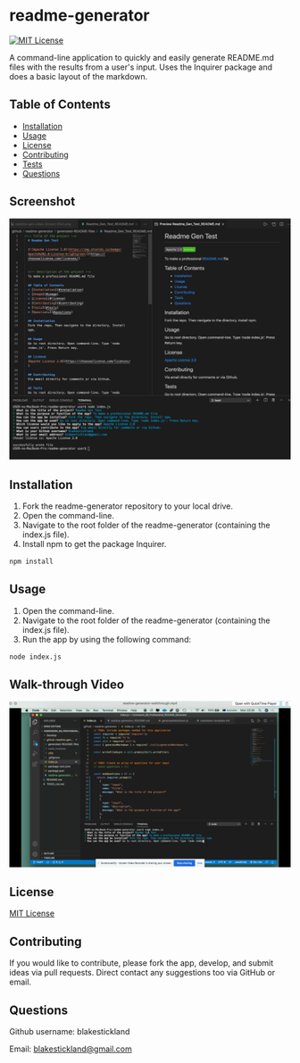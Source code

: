 <!-- Title of the project -->
  # readme-generator 

  [![MIT License](https://img.shields.io/badge/MIT-License-brightgreen)](https://choosealicense.com/licenses/)
  

  <!-- Description of the project -->
  A command-line application to quickly and easily generate README.md files with the results from a user's input. Uses the Inquirer package and does a basic layout of the markdown.
  
  ## Table of Contents
  * [Installation](#installation)
  * [Usage](#usage)
  * [License](#license)
  * [Contributing](#contributing)
  * [Tests](#tests)
  * [Questions](#questions)
  
  ## Screenshot

  ![Screenshot of the Readme Generator app](assets/readme-gen-screen-shot.png)

  ## Installation
  1. Fork the readme-generator repository to your local drive.
  2. Open the command-line. 
  3. Navigate to the root folder of the readme-generator (containing the index.js file).
  4. Install npm to get the package Inquirer.
  ``` bash
  npm install
  ``` 

  ## Usage
  1. Open the command-line. 
  2. Navigate to the root folder of the readme-generator (containing the index.js file).
  3. Run the app by using the following command:
  ```bash
  node index.js
  ```

  ## Walk-through Video
  [![Readme Generator Walk-through Video](assets/walkthrough-video/readme-gen-video-Screen-Shot.png)](assets/walkthrough-video/readme-generator-walkthrough.mp4)

  
  ## License
  [MIT License](https://choosealicense.com/licenses/)
  
  ## Contributing
  If you would like to contribute, please fork the app, develop, and submit ideas via pull requests. Direct contact any suggestions too via GitHub or email.


  ## Questions
  Github username: blakestickland

  Email: blakestickland@gmail.com